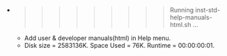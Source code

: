 * >>>>>>>>> Running inst-std-help-manuals-html.sh ...
  * Add user & developer manuals(html) in Help menu.
  * Disk size = 2583136K. Space Used = 76K. Runtime = 00:00:00:01.
